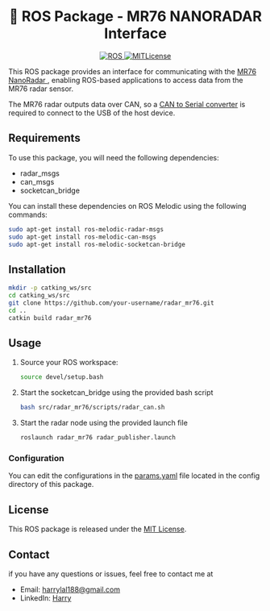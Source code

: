 <h1 align="center">
🚀 ROS Package - MR76 NANORADAR Interface
</h1>

<p align="center">
  <a href="https://wiki.ros.org/melodic">
  <img src="https://img.shields.io/badge/ROS-Melodic-brightgreen" alt="ROS">
  </a>
  <a href="https://opensource.org/licenses/MIT">
  <img src="https://img.shields.io/badge/License-MIT-blue" alt="MITLicense">
  </a>
</p>


This ROS package provides an interface for communicating with the [MR76 NanoRadar ](https://www.nanoradar.com/products/mr76/), enabling ROS-based applications to access data from the MR76 radar sensor.

The MR76 radar outputs data over CAN, so a [CAN to Serial converter](https://www.canusb.com/products/canusb/) is required to connect to the USB of the host device.




## Requirements

To use this package, you will need the following dependencies:
- radar_msgs
- can_msgs
- socketcan_bridge

You can install these dependencies on ROS Melodic using the following commands:

```bash
sudo apt-get install ros-melodic-radar-msgs
sudo apt-get install ros-melodic-can-msgs
sudo apt-get install ros-melodic-socketcan-bridge
```

## Installation

```bash
mkdir -p catking_ws/src
cd catking_ws/src
git clone https://github.com/your-username/radar_mr76.git
cd ..
catkin build radar_mr76
```



## Usage

1. Source your ROS workspace:

    ```bash
    source devel/setup.bash
    ```

2. Start the socketcan_bridge using the provided bash script
    ```bash
    bash src/radar_mr76/scripts/radar_can.sh
    ```

3. Start the radar node using the provided launch file
    ```bash
    roslaunch radar_mr76 radar_publisher.launch
    ```

### Configuration
You can edit the configurations in the [params.yaml](config/params.yml) file located in the config directory of this package.

## License
This ROS package is released under the [MIT License](https://choosealicense.com/licenses/mit/).

## Contact
if you have any questions or issues, feel free to contact me at
- Email: [harrylal188@gmail.com](harrylal188@gmail.com)
- LinkedIn: [Harry](https://www.linkedin.com/in/harry-lal-07583b168)
